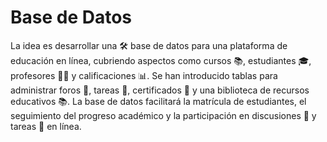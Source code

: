 # Base de Datos
La idea es desarrollar una 🛠️ base de datos para una plataforma de educación en línea, cubriendo aspectos como cursos 📚, estudiantes 🎓, profesores 👩‍🏫 y calificaciones 📊. Se han introducido tablas para administrar foros 💬, tareas 📝, certificados 🏅 y una biblioteca de recursos educativos 📚. La base de datos facilitará la matrícula de estudiantes, el seguimiento del progreso académico y la participación en discusiones 💬 y tareas 📝 en línea.
